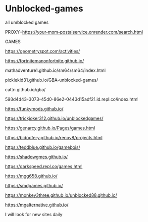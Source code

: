 # Unblocked-games
all umblocked games

PROXY=https://your-mom-postalservice.onrender.com/search.html

GAMES

https://geometryspot.com/activities/

https://fortnitemanonfortnite.github.io/

mathadventure1.github.io/sm64/sm64/index.html 

picklekid31.github.io/GBA-unblocked-games/ 

cattn.github.io/gba/ 

593d4d43-3073-45d0-86e2-0443d15adf21.id.repl.co/index.html 

https://funkymods.github.io/

https://trickjoker312.github.io/unblockedgames/

https://genarcy.github.io/Pages/games.html

https://bidoofery.github.io/renov8/projects.html

https://teddblue.github.io/gamebois/

https://shadowgmes.github.io/

https://darkspeed.repl.co/games.html

https://mgg658.github.io/

https://smdgames.github.io/

https://monkey3three.github.io/unblocked88.github.io/

https://mgalternative.github.io/





I will look for new sites daily
